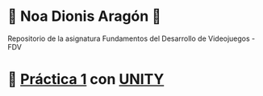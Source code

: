 # :cactus: Noa Dionis Aragón :cactus: 
Repositorio de la asignatura Fundamentos del Desarrollo de Videojuegos - FDV

# 🔘 [Práctica 1](https://github.com/Errasiada/NoaDionisFDV/tree/FDV-Practice) con [UNITY](https://unity.com/es)
